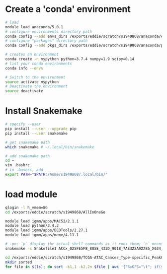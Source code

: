 # Create a 'conda' environment
```bash
# load
module load anaconda/5.0.1
# configure environments directory path
conda config --add envs_dirs /exports/eddie/scratch/s1949868/anaconda/envs
# configure "packages" directory path
conda config --add pkgs_dirs /exports/eddie/scratch/s1949868/anaconda/pkgs

# creates an environment
conda create -n mypython python=3.7.4 numpy=1.9 scipy=0.14
# list your conda environments
conda info --envs

# Switch to the environment
source activate mypython
# Deactivate the environment
source deactivate
```
# Install Snakemake
```bash
# specify --user
pip install --user --upgrade pip
pip install --user snakemake

# get snakemake path
which snakemake # ~/.local/bin/snakemake

# add snakemake path
cd ~  
vim .bashrc
# in .bashrc, add
export PATH="$PATH:/home/s1949868/.local/bin/"
```
# load module
```bash
qlogin -l h_vmem=8G
cd /exports/eddie/scratch/s1949868/AllInOneGo

module load igmm/apps/MACS2/2.1.1
module load python/3.4.3
module load igmm/apps/BEDTools/2.27.1
module load igmm/apps/meme/4.11.1
```
```bash
# -pn: `p` display the actual shell commands as it runs them; `n` means just do a dry-run, without actually doing it all
snakemake -s Snakefile1 ACCx_025FE5F8_885E_433D_9018_7AE322A92285_X034_S09_L133_B1_T1_PMRG.insertions.bg -j1
```
```bash
cd /exports/eddie/scratch/s1949868/TCGA-ATAC_Cancer_Type-specific_PeakCalls
mkdir sorted
for file in $(ls); do sort -k1,1 -k2,2n $file | awk '{FS=OFS="\t"; if($1~/^chr/){print $1,$2,$3,$4;}}' > /exports/eddie/scratch/s1949868/TCGA-ATAC_Cancer_Type-specific_PeakCalls/sorted/${file}.sorted; done
```
<!--stackedit_data:
eyJoaXN0b3J5IjpbMTQ2Mzg4OTQ4OCwzMjMyMjYyNDYsLTIwNj
AyOTM5NDcsMjE3OTcxMTkyLC01ODI0NTIwMjUsLTExNzc0NTI1
MywtMTc1NjQ4NzY2MV19
-->